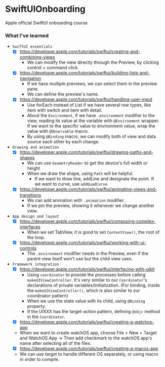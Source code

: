 # SwiftUIOnboarding
Apple official SwiftUI onboarding course

### What I've learned
* `SwiftUI essentials`
  * [x] https://developer.apple.com/tutorials/swiftui/creating-and-combining-views
    * We can modify the view directly through the Preview, by clicking control + command click.
  * [x] https://developer.apple.com/tutorials/swiftui/building-lists-and-navigation
    * If we have multiple previews, we can select them in the preview pane.
    * We can define the preview's name.
  * [x] https://developer.apple.com/tutorials/swiftui/handling-user-input
    * Use forEach instead of List if we have several row types, like item with switch and item with detail.
    * About the `Environment`, if we have `.environment` modifier to the view, reading its value at the variable with `@Environment` wrapper. If we want to the specific value to environment value, wrap the value with `@Observable` macro.
    * By using `@Binding` macro, we can modify both of view and data source each other by each change.
* `Drawing and animation`
  * [x] https://developer.apple.com/tutorials/swiftui/drawing-paths-and-shapes
    * We can use `GeometryReader` to get the device's full width or height
    * When we draw the shape, using `Path` will be helpful.
      * If we want to draw line, addLine and designate the point. If we want to curve, use `addQuadCurve`
  * [x] https://developer.apple.com/tutorials/swiftui/animating-views-and-transitions
    * We can add animation with `.animation` modifier.
    * If we pin the preview, showing it whenever we change another view.
* `App design and layout`
  * [x] https://developer.apple.com/tutorials/swiftui/composing-complex-interfaces
    * When we set TabView, it is good to set `ContentView()`, the root of the loop.
  * [x] https://developer.apple.com/tutorials/swiftui/working-with-ui-controls
    * The `.environment` modifier needs in the Preview, even if the parent view itself won't use but the child view uses.
* `Framework integration`
  * [x] https://developer.apple.com/tutorials/swiftui/interfacing-with-uikit
    * Using `coordinator` to provide the processes before calling `makeUIViewController`. It's very similar to our `Coordinator`'s declarations of private variables/initialization. (For binding, inside the `makeUIViewController()`, which is also similar to our coordinator pattern)
    * When we use the state value with its child, using `@Binding` property.
    * If the UIXXX has the target-action pattern, defining `@objc` method in the `Coordinator`.
  * [x] https://developer.apple.com/tutorials/swiftui/creating-a-watchos-app
  * When we want to create watchOS app, choose File > New > Target and WatchOS App -> Then add checkmark to the watchOS app's name after selecting all of the files.
  * [x] https://developer.apple.com/tutorials/swiftui/creating-a-macos-app
  * We can use target to handle different OS separately, or using macro in order to compile.
